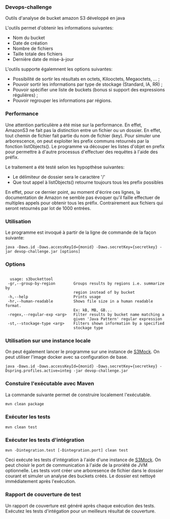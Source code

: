 ### Devops-challenge
Outils d'analyse de bucket amazon S3 développé en java

L'outils permet d'obtenir les informations suivantes: 
- Nom du bucket
- Date de création
- Nombre de fichiers
- Taille totale des fichiers
- Dernière date de mise-à-jour

L'outils supporte égalemnent les options suivantes:
 - Possibilité de sortir les résultats en octets, Kilooctets, Megaoctets, … ;
 - Pouvoir sortir les informations par type de stockage (Standard, IA, RR) ;
 - Pouvoir spécifier une liste de buckets (bonus si support des expressions régulières) ;
 - Pouvoir regrouper les informations par régions.

### Performance
Une attention particulière a été mise sur la performance. En effet, AmazonS3 ne fait pas la distinction entre un fichier ou un dossier. En effet, tout chemin de fichier fait partie du nom de fichier (key). Pour simuler une arborescence, on peut exploiter les prefix communs retournés par la fonction listObjects(). Le programme va découper les listes d'objet en prefix pour permettre à d'autre processus d'effectuer des requêtes à l'aide des préfix.

Le traitement a été testé selon les hypopthèse suivantes:

- Le délimiteur de dossier sera le caractère '/'
- Que tout appel à listObjects() retourne toujours tous les prefix possibles

En effet, pour ce dernier point, au moment d'écrire ces lignes, la documentation de Amazon ne semble pas évoquer qu'il faille effectuer de multiples appels pour obtenir tous les préfix. Contrairement aux fichiers qui seront retournés par lot de 1000 entrées.

 
### Utilisation
Le programme est invoqué à partir de la ligne de commande de la façon suivante:

    java -Daws.id -Daws.accessKeyId={monid} -Daws.secretKey={secretkey} -jar devop-challenge.jar [options]

### Options

```

  usage: s3buckettool
 -gr,--group-by-region        Groups results by regions i.e. summarize by
                              region instead of by bucket
 -h,--help                    Prints usage
 -hr,--human-readable         Shows file size in a human readable format.
                              Ex: kB, MB, GB...
 -regex,--regular-exp <arg>   Filter results by bucket name matching a
                              given 'Java Pattern' regular expression
 -st,--stockage-type <arg>    Filters shown information by a specified
                              stockage type
```
### Utilisation sur une instance locale
On peut également lancer le programme sur une instance de [S3Mock](https://github.com/gaul/s3proxy). On peut utiliser l'image docker avec sa configuration de base.

    java -Daws.id -Daws.accessKeyId={monid} -Daws.secretKey={secretkey} -Dspring.profiles.active=integ -jar devop-challenge.jar



### Constuire l'exécutable avec Maven
La commande suivante permet de construire localement l'exécutable.

    mvn clean package

### Exécuter les tests

    mvn clean test

### Exécuter les tests d'intégration
    mvn -Dintegration.test [-Dintegration.port] clean test
Ceci exécute les tests d'intégration à l'aide d'une instance de [S3Mock](https://github.com/gaul/s3proxy). On peut choisir le port de communication à l'aide de la proriété de JVM optionnelle. Les tests vont créer une arboresence de fichier dans le dossier courant et simuler un analyse des buckets créés. Le dossier est nettoyé immédiatement après l'exécution.

### Rapport de couverture de test
Un rapport de couverture est généré après chaque exécution des tests. Exécutez les tests d'intégation pour un meilleurs résultat de couverture. 